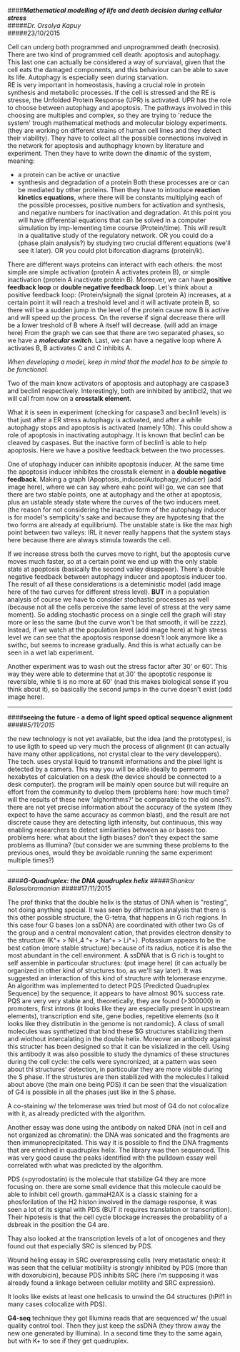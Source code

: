 ####**_Mathematical modelling of life and death decision during cellular stress_**  
#####_Dr. Orsolya Kapuy_  
#####23/10/2015

Cell can underg both programmed and unprogrammed death (necrosis). There are two kind of programmed cell death: apoptosis and autophagy. This last one can actually be considered a way of surviaval, given that the cell eats the damaged components, and this behaviour can be able to save its life. Autophagy is especially seen during starvation.  
RE is very important in homeostasis, having a crucial role in protein synthesis and metabolic processes. If the cell is stressed and the RE is stresse, the Unfolded Protein Response (UPR) is activated. UPR has the role to choose between autophagy and apoptosis. The pathways involved in this choosing are multiples and complex, so they are trying to 'reduce the system' trough mathematical methods and molecular biology experiments. (they are working on different strains of human cell lines and they detect their viability).
They have to collect all the possible connections involved in the network for apoptosis and authophagy known by literature and experiment. Then they have to write down the dinamic of the system, meaning:
* a protein can be active or unactive
* synthesis and degradation of a protein
Both these processes are or can be mediated by other proteins.
Then they have to introduce **reaction kinetics equations**, where there will be constants multiplying each of the possible processes, positive numbers for activation and synthesis, and negative numbers for inactivation and degradation.
At this point you will have differential equations that can be solved in a computer simulation by imp-lementing time course (Protein/time). This will result in a qualitative study of the regulatory network.
OR you could do a (phase plain analysis?) by studying two crucial different equations (we'll see it later).
OR you could plot biforcation diagrams (protein/k).

There are different ways proteins can interact with each others: the most simple are simple activation (protein A activates protein B), or simple inactivation (protein A inactivate protein B).
Moreover, we can have **positive feedback loop** or **double negative feedback loop**. Let's think about a positive feedback loop: (Protein/signal) the signal (protein A) increases, at a certain point it will reach a treshold level and it will activate protein B, so there will be a sudden jump in the level of the protein cause now B is active and will speed up the process. On the reverse if signal decrease there will be a lower treshold of B where A itself will decrease. (will add an image here) From the graph we can see that there are two separated phases, so we have a **_molecular switch_**.
Last, we can have a negative loop where A activates B, B activates C and C inhibits A.

_When developing a model, keep in mind that the model has to be simple to be functional._

Two of the main know activators of apoptosis and autophagy are caspase3 and beclin1 respectively. Interestingly, both are inhibited by antibcl2, that we will call from now on a **crosstalk element**.

What it is seen in experiment (checking for caspase3 and beclin1 levels) is that just after a ER stress autophagy is activated, and after a while autophagy stops and apoptosis is activated (namely 10h). This could show a role of apoptosis in inactivating autophagy.
It is known that beclin1 can be cleaved by caspases. But the inactive form of beclin1 is able to help apoptosis. Here we have a positive feedback between the two processes.

One of utophagy inducer can inhibite apoptosis inducer. At the same time the apoptosis inducer inhibites the crosstalk element in a **double negative feedback**.
Making a graph (Apoptosis_inducer/Autophagy_inducer) (add image here), where we can say where eahc point will go, we can see that there are two stable points, one at autophagy and the other at apoptosis, plus an ustable steady state where the curves of the two inducers meet. (the reason for not considering the inactive form of the autophagy inducer is for model's semplicity's sake and because they are hypotesing that the two forms are already at equilibrium). The unstable state is like the max high point between two valleys: IRL it never really happens that the system stays here because there are always stimula towards the cell.

If we increase stress both the curves move to right, but the apoptosis curve moves much faster, so at a certain point we end up with the only stable state at apoptosis (basically the second valley disappear).
There'a double negative feedback between autophagy inducer and apoptosis inducer too.
The result of all these considerations is a deteministic model (add image here of the two curves for different stress level).
**BUT** in a population analysis of course we have to consider stochastic processes as well (because not all the cells perceive the same level of stress at the very same moment). So adding stochastic process on a single cell the graph will stay more or less the same (but the curve won't be that smooth, it will be zzzz). Instead, if we watch at the population level (add image here) at high stress level we can see that the apoptosis response doesn't look anymore like a swithc, but seems to increase gradually. And this is what actually can be seen in a wet lab experiment.

Another experiment was to wash out the stress factor after 30' or 60'. This way they were able to determine that at 30' the apoptotic response is reversible, while ti is no more at 60' (nad this makes biological sense if you think about it), so basically the second jumps in the curve doesn't exist (add image here).

***

####**seeing the future - a demo of light speed optical sequence alignment**
#####_5/11/2015_

the new technology is not yet available, but the idea (and the prototypes), is to use ligth to speed up very much the process of alignment (it can actually have many other applications, not crystal clear to the very developpers). The tech. uses crystal liquid to transmit informations and the pixel light is detected by a camera. This way you will be able ideally to permorm hexabytes of calculation on a desk (the device should be connected to a desk computer).
the program will be mainly open source but will require an effort from the community to dvelop them (problems here: how much time? will the results of these new 'alghorithms?' be comparable to the old ones?).
there are not yet precise information about the accuracy of the system (they expect to have the same accuracy as common blast), and the result are not discrete cause they are detecting ligth intensity, but continuous, this way enabling researchers to detect similarities between aa or bases too.
problems here: what about the ligth biases? don't they expect the same problems as Illumina? (but consider we are summing these problems to the previous ones, would they be avoidable running the same experiment multiple times?)

***

####**_G-Quadruplex: the DNA quadruplex helix_**
#####_Shankar Balasubramanian_
#####17/11/2015

The prof thinks that the double helix is the status of DNA when is "resting", not doing anything special. It was seen by difrraction analysis that there is this other possible structure, the G-tetra, that happens in G rich regions. In this case four G bases (on a ssDNA) are coordinated with other two Gs of the group and a central monovalent cation, that provides electron density to the structure (K^+ > NH_4 ^+ > Na^+ > Li^+). Potassium appears to be the best cation (more stable structure) because of its radius, notice it is also the most abundant in the cell environment.
A ssDNA that is G rich is tought to self assemble in particoular structures:
(put image here)
(it can actually be organized in other kind of structures too, as we'll say later).
It was suggested an interaction of this kind of structure with telomerase enzyme. 
An algorithm was implemented to detect PQS (Predicted Quadruplex Sequence) by the sequence, it appears to have almost 90% success rate. PQS are very very stable and, theoretically, they are found (>300000) in promoters, first introns (it looks like they are especially present in upstream elements), transcription end site, gene bodies, repetitive elements (so it looks like they distributin in the genome is not randomic).
A class of small molecules was synthetized that bind these $G structures stabilizing them and wiothout intercalating in the double helix.
Moreover an antibody against this structer has been designed so that it can be visialized in the cell. Using this antibody it was also possible to study the dynamics of these structures during the cell cycle: the cells were syncronized, at a pattern was seen about thi structures' detection, in particoular they are more visible during the S phase.
If the strustures are then stabilized with the molecules I talked about above (the main one being PDS) it can be seen that the visualization of G4 is possible in all the phases just like in the S phase.

A co-staining w/ the telomerase was tried but most of G4 do not colocalize with it, as already predicted with the algorithm.

Another essay was done using the antibody on naked DNA (not in cell and not organized as chromatin): the DNA was sonicated and the fragments are then immunoprecipitated. This way it is possible to find the DNA fragments that are enriched in quadruplex helix. The library was then sequenced.
This was very good cause the peaks identified with the pulldown essay well correlated with what was predicted by the algorithm.

PDS (=pyrodostatin) is the molecule that stabilize G4 they are more focusing on. there are some small evidence that this molecule caould be able to inhibit cell growth.
gammaH2AX is a classic staining for a phosforilation of the H2 histon involved in the damage response, it was seen a lot of its signal with PDS (BUT it requires translation or transcription). Their hipotesis is that the cell cycle blockage increases the probability of a dsbreak in the position the G4 are.

Thay also looked at the transcription levels of a lot of oncogenes and they found out that especially SRC is silenced by PDS.

Wound heling essay in SRC overexpressing cells (very metastatic ones): it was seen that the cellular motibility is strongly inhibited by PDS (more than with doxorubicin), because PDS inhibits SRC (here i'm supposing it was already found a linkage between cellular motility and SRC expression).

It looks like exists at least one helicasis to unwind the G4 structures (hPif1 in many cases colocalize with PDS).

**G4-seq** technique
they got Illumina reads that are sequenced w/ the usual quality control tool. Then they just keep the ssDNA (they throw away the new one generated by Illumina).
In a second time they to the same again, but with K</sup>+</sup> to see if they get quadruplex.

